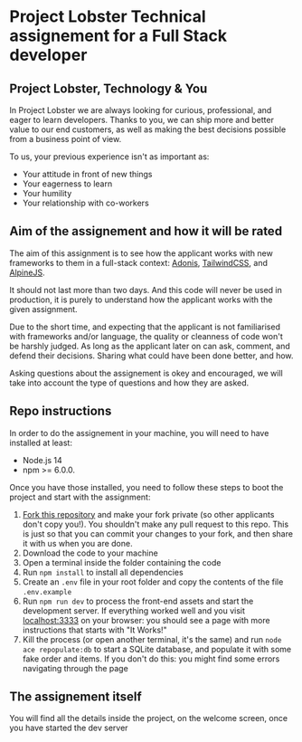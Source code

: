# Project Lobster Technical assignement for a Full Stack developer

## Project Lobster, Technology & You
In Project Lobster we are always looking for curious, professional, and eager to learn developers.
Thanks to you, we can ship more and better value to our end customers, as well as making the best decisions possible from a business point of view.

To us, your previous experience isn't as important as:
- Your attitude in front of new things
- Your eagerness to learn
- Your humility
- Your relationship with co-workers

## Aim of the assignement and how it will be rated
The aim of this assignment is to see how the applicant works with new frameworks to them in a full-stack context: [Adonis](https://adonisjs.com/), [TailwindCSS](https://tailwindcss.com/), and [AlpineJS](https://alpinejs.dev/).

It should not last more than two days. And this code will never be used in production, it is purely to understand how the applicant works with the given assignment.

Due to the short time, and expecting that the applicant is not familiarised with frameworks and/or language, the quality or cleanness of code won't be harshly judged. As long as the applicant later on can ask, comment, and defend their decisions. Sharing what could have been done better, and how.

Asking questions about the assignement is okey and encouraged, we will take into account the type of questions and how they are asked.

## Repo instructions
In order to do the assignement in your machine, you will need to have installed at least:
- Node.js 14
- npm >= 6.0.0.

Once you have those installed, you need to follow these steps to boot the project and start with the assignment:
1. [Fork this repository](https://docs.github.com/en/get-started/quickstart/fork-a-repo) and make your fork private (so other applicants don't copy you!). You shouldn't make any pull request to this repo. This is just so that you can commit your changes to your fork, and then share it with us when you are done.
2. Download the code to your machine
3. Open a terminal inside the folder containing the code
4. Run `npm install` to install all dependencies
5. Create an `.env` file in your root folder and copy the contents of the file `.env.example`
6. Run `npm run dev` to process the front-end assets and start the development server. If everything worked well and you visit [localhost:3333](localhost:3333) on your browser: you should see a page with more instructions that starts with "It Works!"
7. Kill the process (or open another terminal, it's the same) and run `node ace repopulate:db` to start a SQLite database, and populate it with some fake order and items. If you don't do this: you might find some errors navigating through the page

## The assignement itself
You will find all the details inside the project, on the welcome screen, once you have started the dev server
